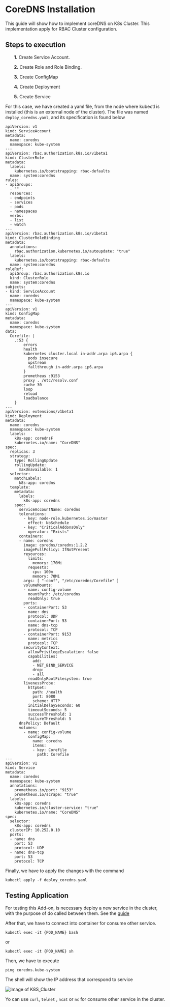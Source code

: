 # CoreDNS Installation

This guide will show how to implement coreDNS on K8s Cluster. This implementation apply for RBAC Cluster configuration.

## Steps to execution

&nbsp;&nbsp;&nbsp;&nbsp;&nbsp;&nbsp; **1.** Create Service Account.

&nbsp;&nbsp;&nbsp;&nbsp;&nbsp;&nbsp; **2.** Create Role and Role Binding.

&nbsp;&nbsp;&nbsp;&nbsp;&nbsp;&nbsp; **3.** Create ConfigMap

&nbsp;&nbsp;&nbsp;&nbsp;&nbsp;&nbsp; **4.** Create Deployment

&nbsp;&nbsp;&nbsp;&nbsp;&nbsp;&nbsp; **5.** Create Service

For this case, we have created a yaml file, from the node where kubectl is installed (this is an external node of the cluster). The file was named ```deploy_coredns.yaml```, and its specification is found below

```
apiVersion: v1
kind: ServiceAccount
metadata:
  name: coredns
  namespace: kube-system
---
apiVersion: rbac.authorization.k8s.io/v1beta1
kind: ClusterRole
metadata:
  labels:
    kubernetes.io/bootstrapping: rbac-defaults
  name: system:coredns
rules:
- apiGroups:
  - ""
  resources:
  - endpoints
  - services
  - pods
  - namespaces
  verbs:
  - list
  - watch
---
apiVersion: rbac.authorization.k8s.io/v1beta1
kind: ClusterRoleBinding
metadata:
  annotations:
    rbac.authorization.kubernetes.io/autoupdate: "true"
  labels:
    kubernetes.io/bootstrapping: rbac-defaults
  name: system:coredns
roleRef:
  apiGroup: rbac.authorization.k8s.io
  kind: ClusterRole
  name: system:coredns
subjects:
- kind: ServiceAccount
  name: coredns
  namespace: kube-system
---
apiVersion: v1
kind: ConfigMap
metadata:
  name: coredns
  namespace: kube-system
data:
  Corefile: |
    .:53 {
        errors
        health
        kubernetes cluster.local in-addr.arpa ip6.arpa {
          pods insecure
          upstream
          fallthrough in-addr.arpa ip6.arpa
        }
        prometheus :9153
        proxy . /etc/resolv.conf
        cache 30
        loop
        reload
        loadbalance
    }
---
apiVersion: extensions/v1beta1
kind: Deployment
metadata:
  name: coredns
  namespace: kube-system
  labels:
    k8s-app: corednsF
    kubernetes.io/name: "CoreDNS"
spec:
  replicas: 3
  strategy:
    type: RollingUpdate
    rollingUpdate:
      maxUnavailable: 1
  selector:
    matchLabels:
      k8s-app: coredns
  template:
    metadata:
      labels:
        k8s-app: coredns
    spec:
      serviceAccountName: coredns
      tolerations:
        - key: node-role.kubernetes.io/master
          effect: NoSchedule
        - key: "CriticalAddonsOnly"
          operator: "Exists"
      containers:
      - name: coredns
        image: coredns/coredns:1.2.2
        imagePullPolicy: IfNotPresent
        resources:
          limits:
            memory: 170Mi
          requests:
            cpu: 100m
            memory: 70Mi
        args: [ "-conf", "/etc/coredns/Corefile" ]
        volumeMounts:
        - name: config-volume
          mountPath: /etc/coredns
          readOnly: true
        ports:
        - containerPort: 53
          name: dns
          protocol: UDP
        - containerPort: 53
          name: dns-tcp
          protocol: TCP
        - containerPort: 9153
          name: metrics
          protocol: TCP
        securityContext:
          allowPrivilegeEscalation: false
          capabilities:
            add:
            - NET_BIND_SERVICE
            drop:
            - all
          readOnlyRootFilesystem: true
        livenessProbe:
          httpGet:
            path: /health
            port: 8080
            scheme: HTTP
          initialDelaySeconds: 60
          timeoutSeconds: 5
          successThreshold: 1
          failureThreshold: 5
      dnsPolicy: Default
      volumes:
        - name: config-volume
          configMap:
            name: coredns
            items:
            - key: Corefile
              path: Corefile
---
apiVersion: v1
kind: Service
metadata:
  name: coredns
  namespace: kube-system
  annotations:
    prometheus.io/port: "9153"
    prometheus.io/scrape: "true"
  labels:
    k8s-app: coredns
    kubernetes.io/cluster-service: "true"
    kubernetes.io/name: "CoreDNS"
spec:
  selector:
    k8s-app: coredns
  clusterIP: 10.252.0.10
  ports:
  - name: dns
    port: 53
    protocol: UDP
  - name: dns-tcp
    port: 53
    protocol: TCP
```

Finally, we have to apply the changes with the command 
```command
kubectl apply -f deploy_coredns.yaml
```


## Testing Application

For testing this Add-on, is necessary deploy a new service in the cluster, with the purpose of do called between them. See the [guide](../my_first_app_on_k8s)

After that, we have to connect into container for consume other service.
```
kubectl exec -it {POD_NAME} bash
```

or 

```
kubectl exec -it {POD_NAME} sh
```

Then, we have to execute 

```
ping coredns.kube-system
```

The shell will show the IP address that correspond to service

![Image of K8S_Cluster](../images/K8S_coredns.png)

Yo can use ```curl```, ```telnet``` , ```ncat``` or ```nc``` for consume other service in the cluster.